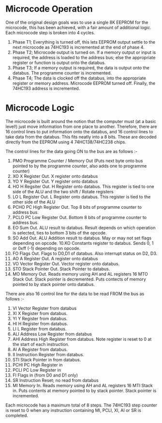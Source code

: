 # Microcode Operation
One of the original design goals was to use a single 8K EEPROM for the microcode, this has been achieved, with a fair amount of additional logic. Each microcode step is broken into 4 cycles.

1.  Phase T1; Everything is turned off, this lets EEPROM output settle to the next microcode as 74HC193 is incremented at the end of phase 4.
2.  Phase T2; Microcode output is turned on. If a memory output or input is required, the address is loaded to the address bus; else the appropriate register or function is output onto the databus.
3.  Phase T3; If a memory output is required, the data is output onto the databus. The programme counter is incremented.
4.  Phase T4; The data is clocked off the databus, into the appropriate register or memory address. Microcode EEPROM turned off. Finally, the 74HC193 address is incremented.

# Microcode Logic

The microcode is built around the notion that the computer must (at a basic level!) just move information from one place to another. Therefore, there are 16 control lines to put information onto the databus, and 16 control lines to take data from the databus. This fits neatly into a 8 bits. These are decoded directly from the EEPROM using 4 74HC138/74HC238 chips.

The control lines for the data going ON to the bus are as follows :-
1. PMO  Programme Counter / Memory Out (Puts next byte onto bus pointed to by the programme counter, also adds one to programme counter)
2. XO X Register Out. X register onto databus
3. YO Y Register Out. Y register onto databus
4. HO H Regsiter Out. H Register onto databus. This register is tied to one side of the ALU and the two shift / Rotate registers
5. LO L Register Out. L Register onto databus. This register is tied to the other side of the ALU
6. PCHO PC High Register Out. Top 8 bits of programme counter to address bus.
7. PCLO PC Low Register Out. Bottom 8 bits of programme counter to address bus.
8. EO Sum Out. ALU result to databus. Result depends on which operation is selected, ties to bottom 3 bits of the opcode.
9. SO Add Out. ALU Addition result to databus. May or may not set flags depending on opcode.
10.KO Constants register to databus. Sends 0, 1 or 0xff (-1) depending on opcode.
11. FO Flags Out. Flags to D0,D1 of databus. Also interrupt status on D2, D3.
12. AO A Register Out. A register onto databus
13. VO Vector Register Out. Vector register onto databus.
14. STO Stack Pointer Out. Stack Pointer to databus.
15. MO Memory Out. Reads memory using AH and AL registers
16 MTO Stack Out. Stack pointer is decremented. Puts contects of memory pointed to by stack pointer onto databus. 

There are also 16 control line for the data to be read FROM the bus as follows :-
1.  VI Vector Register from databus
2. XI X Register from databus.
3. YI Y Register from databus.
4. HI H Register from databus.
5. LI L Register from databus.
6. ALI Address Low Register from databus
7. AHI Address High Register from databus. Note register is reset to 0 at the start of each instruction.
8. AI A Register from databus.
9. II Instruction Register from databus.
10. STI Stack Pointer in from databus.
11. PCHI PC High Register in
12. PCLI PC Low Register in
13. FI Flags in (from D0 and D1 only)
14. SR Instruction Reset; no read from databus
15. MI Memory In. Reads memory using AH and AL registers
16 MTI Stack in. Puts contents at memory pointed to by stack pointer. Stack pointer is incremented.

Each microcode has a maximum total of 8 steps. The 74HC193 step counter is reset to 0 when any instruction containing MI, PCLI, XI, AI or SR is completed.
